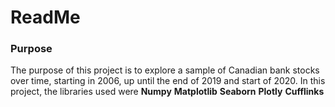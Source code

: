 # ReadMe

### Purpose 

The purpose of this project is to explore a sample of Canadian bank stocks over time, starting in 2006, up until the end of 2019 
and start of 2020. In this project, the libraries used were 
**Numpy**
**Matplotlib**
**Seaborn**
**Plotly**
**Cufflinks**
